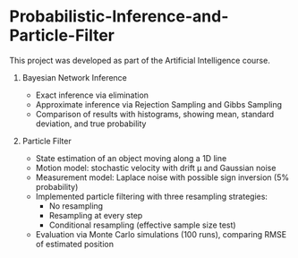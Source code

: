 # Probabilistic-Inference-and-Particle-Filter

This project was developed as part of the Artificial Intelligence course.  

1. Bayesian Network Inference
   - Exact inference via elimination
   - Approximate inference via Rejection Sampling and Gibbs Sampling 
   - Comparison of results with histograms, showing mean, standard deviation, and true probability

2. Particle Filter
   - State estimation of an object moving along a 1D line  
   - Motion model: stochastic velocity with drift μ and Gaussian noise  
   - Measurement model: Laplace noise with possible sign inversion (5% probability)  
   - Implemented particle filtering with three resampling strategies:
     - No resampling  
     - Resampling at every step  
     - Conditional resampling (effective sample size test)  
   - Evaluation via Monte Carlo simulations (100 runs), comparing RMSE of estimated position

